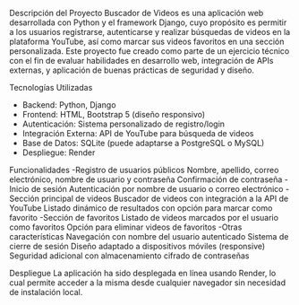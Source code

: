 Descripción del Proyecto
Buscador de Videos es una aplicación web desarrollada con Python y el framework Django, cuyo propósito es
permitir a los usuarios registrarse, autenticarse y realizar búsquedas de videos en la plataforma YouTube, así
como marcar sus videos favoritos en una sección personalizada. Este proyecto fue creado como parte de un
ejercicio técnico con el fin de evaluar habilidades en desarrollo web, integración de APIs externas, y
aplicación de buenas prácticas de seguridad y diseño.

Tecnologías Utilizadas
- Backend: Python, Django
- Frontend: HTML, Bootstrap 5 (diseño responsivo)
- Autenticación: Sistema personalizado de registro/login
- Integración Externa: API de YouTube para búsqueda de videos
- Base de Datos: SQLite (puede adaptarse a PostgreSQL o MySQL)
- Despliegue: Render

Funcionalidades
-Registro de usuarios públicos
    Nombre, apellido, correo electrónico, nombre de usuario y contraseña 
    Confirmación de contraseña
-Inicio de sesión
    Autenticación por nombre de usuario o correo electrónico
-Sección principal de videos
    Buscador de videos con integración a la API de YouTube
    Listado dinámico de resultados con opción para marcar como favorito
-Sección de favoritos
    Listado de videos marcados por el usuario como favoritos
    Opción para eliminar videos de favoritos
-Otras características
    Navegación con nombre del usuario autenticado
    Sistema de cierre de sesión
    Diseño adaptado a dispositivos móviles (responsive)
    Seguridad adicional con almacenamiento cifrado de contraseñas

Despliegue
La aplicación ha sido desplegada en línea usando Render, lo cual permite acceder a la misma desde cualquier navegador sin necesidad de instalación local.
